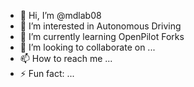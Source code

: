 - 👋 Hi, I’m @mdlab08
- 👀 I’m interested in Autonomous Driving
- 🌱 I’m currently learning OpenPilot Forks
- 💞️ I’m looking to collaborate on ...
- 📫 How to reach me ...
- ⚡ Fun fact: ...

<!---
mdlab08/mdlab08 is a ✨ special ✨ repository because its `README.md` (this file) appears on your GitHub profile.
You can click the Preview link to take a look at your changes.
--->

